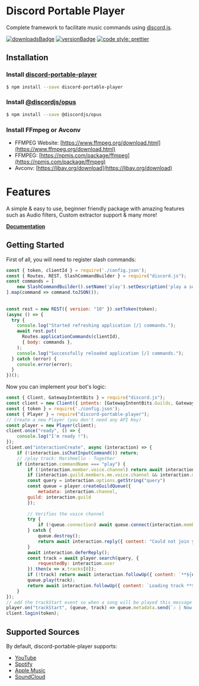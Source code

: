# Discord Portable Player
Complete framework to facilitate music commands using [discord.js](https://discord.js.org).

[![downloadsBadge](https://img.shields.io/npm/dt/discord-portable-player?style=for-the-badge)](https://npmjs.com/discord-portable-player)
[![versionBadge](https://img.shields.io/npm/v/discord-portable-player?style=for-the-badge)](https://npmjs.com/discord-portable-player)
[![code style: prettier](https://img.shields.io/badge/code_style-prettier-ff69b4.svg?style=flat-square)](https://github.com/prettier/prettier)

## Installation

### Install [discord-portable-player](https://npmjs.com/package/discord-portable-player)

```sh
$ npm install --save discord-portable-player
```

### Install [@discordjs/opus](https://npmjs.com/package/@discordjs/opus)

```sh
$ npm install --save @discordjs/opus
```

### Install FFmpeg or Avconv
- FFMPEG Website: [https://www.ffmpeg.org/download.html](https://www.ffmpeg.org/download.html)
- FFMPEG: [https://npmjs.com/package/ffmpeg](https://npmjs.com/package/ffmpeg)
- Avconv: [https://libav.org/download](https://libav.org/download)

# Features
A simple & easy to use, beginner friendly package with amazing features such as Audio filters, Custom extractor support & many more!

**[Documentation](https://discord-portable-player.js.org)**

## Getting Started

First of all, you will need to register slash commands:

```js
const { token, clientId } = require('./config.json');
const { Routes, REST, SlashCommandBuilder } = require("discord.js");
const commands = [
    new SlashCommandBuilder().setName('play').setDescription('play a song').addStringOption(option => option.setName('query').setDescription('The query to search for').setRequired(true))
].map(command => command.toJSON());
	
    
const rest = new REST({ version: "10" }).setToken(token);
(async () => {
  try {
    console.log("Started refreshing application [/] commands.");
    await rest.put(
      Routes.applicationCommands(clientId),
      { body: commands },
    );
    console.log("Successfully reloaded application [/] commands.");
  } catch (error) {
    console.error(error);
  }
})();
```

Now you can implement your bot's logic:

```js
const { Client, GatewayIntentBits } = require("discord.js");
const client = new Client({ intents: [GatewayIntentBits.Guilds, GatewayIntentBits.GuildMessages, GatewayIntentBits.GuildVoiceStates]});
const { token } = require('./config.json');
const { Player } = require("discord-portable-player");
// Create a new Player (you don't need any API Key)
const player = new Player(client);
client.once("ready", () => {
    console.log("I'm ready !");
});
client.on("interactionCreate", async (interaction) => {
    if (!interaction.isChatInputCommand()) return;
    // /play track: Marshmello - Together
    if (interaction.commandName === "play") {
        if (!interaction.member.voice.channel) return await interaction.reply({ content: "You are not in a voice channel!", ephemeral: true });
        if (interaction.guild.members.me.voice.channel && interaction.member.voice.channel !== interaction.guild.members.me.voice.channel) return await interaction.reply({ content: "You are not in my voice channel!", ephemeral: true });
        const query = interaction.options.getString("query")
        const queue = player.createGuildQueue({
            metadata: interaction.channel,
	    guild: interaction.guild
        });
        
        // Verifies the voice channel
        try {
            if (!queue.connection) await queue.connect(interaction.member.voice.channel);
        } catch {
            queue.destroy();
            return await interaction.reply({ content: "Could not join your voice channel!", ephemeral: true });
        }
        await interaction.deferReply();
        const track = await player.search(query, {
            requestedBy: interaction.user
        }).then(x => x.tracks[0]);
        if (!track) return await interaction.followUp({ content: `**${query}** not found!` });
        queue.play(track);
        return await interaction.followUp({ content: `Loading track **${track.title}**!` });
    }
});
// add the trackStart event so when a song will be played this message will be sent
player.on("trackStart", (queue, track) => queue.metadata.send(`🎶 | Now playing **${track.title}**!`))
client.login(token);
```

## Supported Sources

By default, discord-portable-player supports:
- [YouTube](https://www.youtube.com/)
- [Spotify](http://spotify.com)
- [Apple Music](https://www.apple.com/apple-music/)
- [SoundCloud](https://soundcloud.com/)
